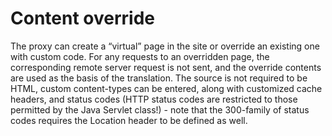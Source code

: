 # Content override

The proxy can create a “virtual” page in the site or override an existing one with custom code. For any requests to an overridden page, the corresponding remote server request is not sent, and the override contents are used as the basis of the translation. The source is not required to be HTML, custom content-types can be entered, along with customized cache headers, and status codes (HTTP status codes are restricted to those permitted by the Java Servlet class!) - note that the 300-family of status codes requires the Location header to be defined as well.

